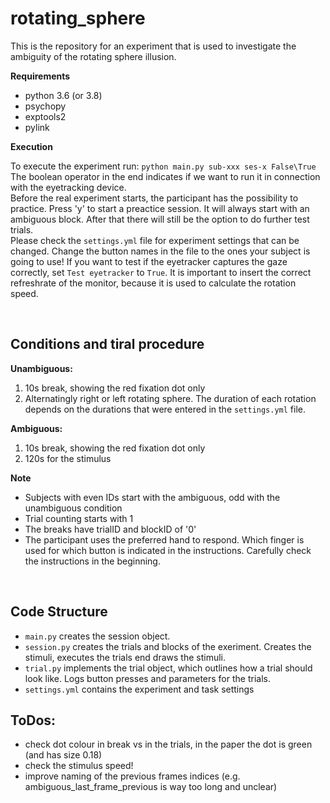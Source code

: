 # rotating_sphere
This is the repository for an experiment that is used to investigate the ambiguity of the rotating sphere illusion.


**Requirements**

- python 3.6 (or 3.8)
- psychopy
- exptools2
- pylink

**Execution**

To execute the experiment run: ```python main.py sub-xxx ses-x False\True``` <br>
The boolean operator in the end indicates if we want to run it in connection with the eyetracking device.
<br>
Before the real experiment starts, the participant has the possibility to practice. Press 'y' to start a preactice session. It will always start with an ambiguous block. After that there will still be the option to do further test trials.
<br>
Please check the ```settings.yml``` file for experiment settings that can be changed. Change the button names in the file to the ones your subject is going to use! If you want to test if the eyetracker captures the gaze correctly, set ```Test eyetracker``` to ```True```. It is important to insert the correct refreshrate of the monitor, because it is used to calculate the rotation speed.

<br>

## Conditions and tiral procedure

**Unambiguous:**
1) 10s break, showing the red fixation dot only
2) Alternatingly right or left rotating sphere. The duration of each rotation depends on the durations that were entered in the ```settings.yml``` file.

**Ambiguous:**
1) 10s break, showing the red fixation dot only
2) 120s for the stimulus 

**Note**
- Subjects with even IDs start with the ambiguous, odd with the unambiguous condition
- Trial counting starts with 1
- The breaks have trialID and blockID of '0'
- The participant uses the preferred hand to respond. Which finger is used for which button is indicated in the instructions. Carefully check the instructions in the beginning.
<br>

## Code Structure
- ```main.py``` creates the session object.
- ```session.py``` creates the trials and blocks of the exeriment. Creates the stimuli, executes the trials end draws the stimuli.
- ```trial.py``` implements the trial object, which outlines how a trial should look like. Logs button presses and parameters for the trials. 
- ```settings.yml``` contains the experiment and task settings

 




## ToDos: 

- check dot colour in break vs in the trials, in the paper the dot is green (and has size 0.18)
- check the stimulus speed!
- improve naming of the previous frames indices (e.g. ambiguous_last_frame_previous is way too long and unclear)